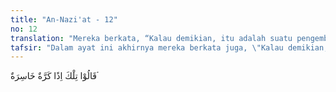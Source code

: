 ```yaml
---
title: "An-Nazi'at - 12"
no: 12
translation: "Mereka berkata, “Kalau demikian, itu adalah suatu pengembalian yang merugikan.”"
tafsir: "Dalam ayat ini akhirnya mereka berkata juga, \"Kalau demikian, sungguh kami akan mengalami pengembalian yang sangat merugikan.\" Allah menjawab ejekan dan penyesalan mereka itu dengan menjelaskan bahwa pengembalian itu cukup sederhana saja, yaitu dapat terjadi hanya dengan satu kali tiupan saja oleh Malaikat Israfil.\n\nAkhirnya mereka menyadari bahwa manusia tidak dapat memandang peristiwa hari kebangkitan itu sebagai mustahil. Sebab, dengan itu mereka dapat serta merta akan hidup kembali di permukaan bumi sebagai permulaan hari akhirat."
---
```


قَالُوْا تِلْكَ اِذًا كَرَّةٌ خَاسِرَةٌ  ۘ
